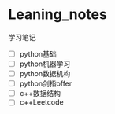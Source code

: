 # Leaning_notes

学习笔记

- [ ] python基础
- [ ] python机器学习
- [ ] python数据机构
- [ ] python剑指offer
- [ ] c++数据结构
- [ ] c++Leetcode
